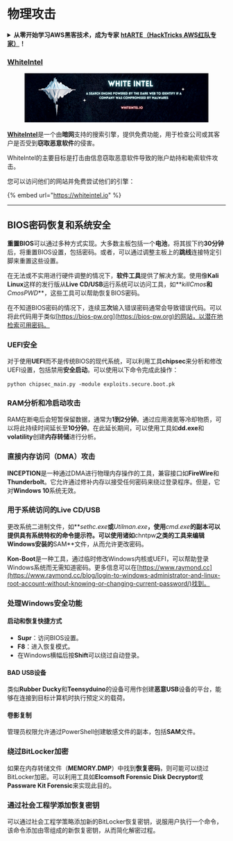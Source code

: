 # 物理攻击

<details>

<summary><strong>从零开始学习AWS黑客技术，成为专家</strong> <a href="https://training.hacktricks.xyz/courses/arte"><strong>htARTE（HackTricks AWS红队专家）</strong></a><strong>！</strong></summary>

支持HackTricks的其他方式：

* 如果您想看到您的**公司在HackTricks中做广告**或**下载PDF格式的HackTricks**，请查看[**订阅计划**](https://github.com/sponsors/carlospolop)!
* 获取[**官方PEASS & HackTricks周边产品**](https://peass.creator-spring.com)
* 探索[**PEASS家族**](https://opensea.io/collection/the-peass-family)，我们的独家[**NFTs**](https://opensea.io/collection/the-peass-family)收藏品
* **加入** 💬 [**Discord群**](https://discord.gg/hRep4RUj7f) 或 [**电报群**](https://t.me/peass) 或 **关注**我们的**Twitter** 🐦 [**@carlospolopm**](https://twitter.com/hacktricks_live)**。**
* 通过向[**HackTricks**](https://github.com/carlospolop/hacktricks)和[**HackTricks Cloud**](https://github.com/carlospolop/hacktricks-cloud) github仓库提交PR来分享您的黑客技巧。

</details>

### [WhiteIntel](https://whiteintel.io)

<figure><img src="/.gitbook/assets/image (1224).png" alt=""><figcaption></figcaption></figure>

[**WhiteIntel**](https://whiteintel.io)是一个由**暗网**支持的搜索引擎，提供免费功能，用于检查公司或其客户是否受到**窃取恶意软件**的侵害。

WhiteIntel的主要目标是打击由信息窃取恶意软件导致的账户劫持和勒索软件攻击。

您可以访问他们的网站并免费尝试他们的引擎：

{% embed url="https://whiteintel.io" %}

---

## BIOS密码恢复和系统安全

**重置BIOS**可以通过多种方式实现。大多数主板包括一个**电池**，将其拔下约**30分钟**后，将重置BIOS设置，包括密码。或者，可以通过调整主板上的**跳线**连接特定引脚来重置这些设置。

在无法或不实用进行硬件调整的情况下，**软件工具**提供了解决方案。使用像**Kali Linux**这样的发行版从**Live CD/USB**运行系统可以访问工具，如**_killCmos_**和**_CmosPWD_**，这些工具可以帮助恢复BIOS密码。

在不知道BIOS密码的情况下，连续**三次**输入错误密码通常会导致错误代码。可以将此代码用于类似[https://bios-pw.org](https://bios-pw.org)的网站，以潜在地检索可用密码。

### UEFI安全

对于使用**UEFI**而不是传统BIOS的现代系统，可以利用工具**chipsec**来分析和修改UEFI设置，包括禁用**安全启动**。可以使用以下命令完成此操作：

`python chipsec_main.py -module exploits.secure.boot.pk`

### RAM分析和冷启动攻击

RAM在断电后会短暂保留数据，通常为**1到2分钟**。通过应用液氮等冷却物质，可以将此持续时间延长至**10分钟**。在此延长期间，可以使用工具如**dd.exe**和**volatility**创建**内存转储**进行分析。

### 直接内存访问（DMA）攻击

**INCEPTION**是一种通过DMA进行物理内存操作的工具，兼容接口如**FireWire**和**Thunderbolt**。它允许通过修补内存以接受任何密码来绕过登录程序。但是，它对**Windows 10**系统无效。

### 用于系统访问的Live CD/USB

更改系统二进制文件，如**_sethc.exe_**或**_Utilman.exe_**，使用**_cmd.exe_**的副本可以提供具有系统特权的命令提示符。可以使用诸如**chntpw**之类的工具来编辑Windows安装的**SAM**文件，从而允许更改密码。

**Kon-Boot**是一种工具，通过临时修改Windows内核或UEFI，可以帮助登录Windows系统而无需知道密码。更多信息可以在[https://www.raymond.cc](https://www.raymond.cc/blog/login-to-windows-administrator-and-linux-root-account-without-knowing-or-changing-current-password/)找到。

### 处理Windows安全功能

#### 启动和恢复快捷方式

- **Supr**：访问BIOS设置。
- **F8**：进入恢复模式。
- 在Windows横幅后按**Shift**可以绕过自动登录。

#### BAD USB设备

类似**Rubber Ducky**和**Teensyduino**的设备可用作创建**恶意USB**设备的平台，能够在连接到目标计算机时执行预定义的载荷。

#### 卷影复制

管理员权限允许通过PowerShell创建敏感文件的副本，包括**SAM**文件。

### 绕过BitLocker加密

如果在内存转储文件（**MEMORY.DMP**）中找到**恢复密码**，则可能可以绕过BitLocker加密。可以利用工具如**Elcomsoft Forensic Disk Decryptor**或**Passware Kit Forensic**来实现此目的。

### 通过社会工程学添加恢复密钥

可以通过社会工程学策略添加新的BitLocker恢复密钥，说服用户执行一个命令，该命令添加由零组成的新恢复密钥，从而简化解密过程。

